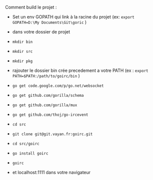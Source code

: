 Comment build le projet : 

* Set un env GOPATH qui link à la racine du projet  (ex: `export GOPATH=D:\My Documents\Git\goric` )

* dans votre dossier de projet 
* `mkdir bin`
* `mkdir src`
* `mkdir pkg`

* rajouter le dossier bin crée precedement a votre PATH (ex : `export PATH=$PATH:/path/to/goirc/bin` )

* `go get code.google.com/p/go.net/websocket`
* `go get github.com/gorilla/schema`
* `go get github.com/gorilla/mux`
* `go get github.com/thoj/go-ircevent`

* `cd src`
* `git clone git@git.vayan.fr:goirc.git`

* `cd src/goirc`
* `go install goirc`
* `goirc`
* et localhost:1111 dans votre navigateur